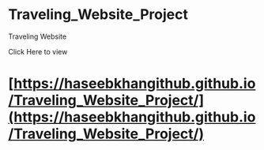# Traveling_Website_Project

Traveling Website


Click Here to view
# [https://haseebkhangithub.github.io/Traveling_Website_Project/](https://haseebkhangithub.github.io/Traveling_Website_Project/)
